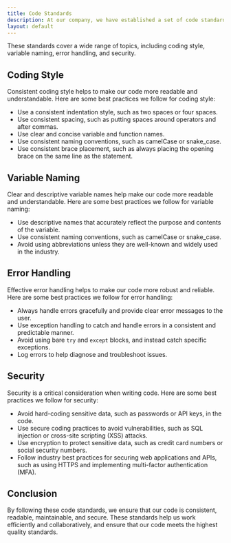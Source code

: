 ```yaml
---
title: Code Standards
description: At our company, we have established a set of code standards to ensure consistent and high-quality code across all of our projects.
layout: default
---
```


These standards cover a wide range of topics, including coding style, variable naming, error handling, and security.

## Coding Style

Consistent coding style helps to make our code more readable and understandable. Here are some best practices we follow for coding style:

- Use a consistent indentation style, such as two spaces or four spaces.
- Use consistent spacing, such as putting spaces around operators and after commas.
- Use clear and concise variable and function names.
- Use consistent naming conventions, such as camelCase or snake_case.
- Use consistent brace placement, such as always placing the opening brace on the same line as the statement.

## Variable Naming

Clear and descriptive variable names help make our code more readable and understandable. Here are some best practices we follow for variable naming:

- Use descriptive names that accurately reflect the purpose and contents of the variable.
- Use consistent naming conventions, such as camelCase or snake_case.
- Avoid using abbreviations unless they are well-known and widely used in the industry.

## Error Handling

Effective error handling helps to make our code more robust and reliable. Here are some best practices we follow for error handling:

- Always handle errors gracefully and provide clear error messages to the user.
- Use exception handling to catch and handle errors in a consistent and predictable manner.
- Avoid using bare `try` and `except` blocks, and instead catch specific exceptions.
- Log errors to help diagnose and troubleshoot issues.

## Security

Security is a critical consideration when writing code. Here are some best practices we follow for security:

- Avoid hard-coding sensitive data, such as passwords or API keys, in the code.
- Use secure coding practices to avoid vulnerabilities, such as SQL injection or cross-site scripting (XSS) attacks.
- Use encryption to protect sensitive data, such as credit card numbers or social security numbers.
- Follow industry best practices for securing web applications and APIs, such as using HTTPS and implementing multi-factor authentication (MFA).

## Conclusion

By following these code standards, we ensure that our code is consistent, readable, maintainable, and secure. These standards help us work efficiently and collaboratively, and ensure that our code meets the highest quality standards.
